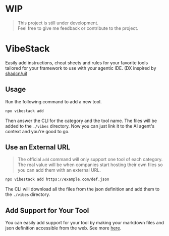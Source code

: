 # WIP

> This project is still under development.  
> Feel free to give me feedback or contribute to the project.

# VibeStack

Easily add instructions, cheat sheets and rules for your favorite tools tailored for your framework to use with your agentic IDE. (DX inspired by [shadcn/ui](https://github.com/shadcn-ui/ui))

## Usage

Run the following command to add a new tool.

```bash
npx vibestack add
```

Then answer the CLI for the category and the tool name. The files will be added to the `./vibes` directory. Now you can just link it to the AI agent's context and you're good to go.

## Use an External URL

> The official `add` command will only support one tool of each category.  
> The real value will be when companies start hosting their own files so you can add them with an external URL.

```bash
npx vibestack add https://example.com/def.json
```

The CLI will download all the files from the json definition and add them to the `./vibes` directory.

## Add Support for Your Tool

You can easily add support for your tool by making your markdown files and json definition accessible from the web. See more [here](./create-your-own.md).
